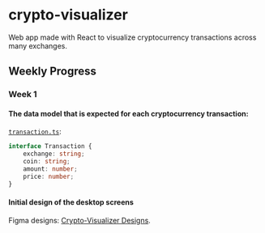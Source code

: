 
# crypto-visualizer

Web app made with React to visualize cryptocurrency transactions across many exchanges.

## Weekly Progress

### Week 1

#### The data model that is expected for each cryptocurrency transaction:

[`transaction.ts`](./transaction.ts):

```typescript
interface Transaction {
    exchange: string;
    coin: string;
    amount: number;
    price: number;
}
```

#### Initial design of the desktop screens

Figma designs: [Crypto-Visualizer Designs](https://www.figma.com/file/inz7UtrzkbFjEoj34pa5i8/Crypto-Visualizer?node-id=0%3A1).

